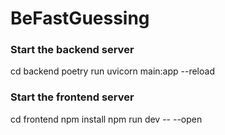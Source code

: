 # BeFastGuessing

### Start the backend server

cd backend
poetry run uvicorn main:app --reload

### Start the frontend server

cd frontend
npm install
npm run dev -- --open
